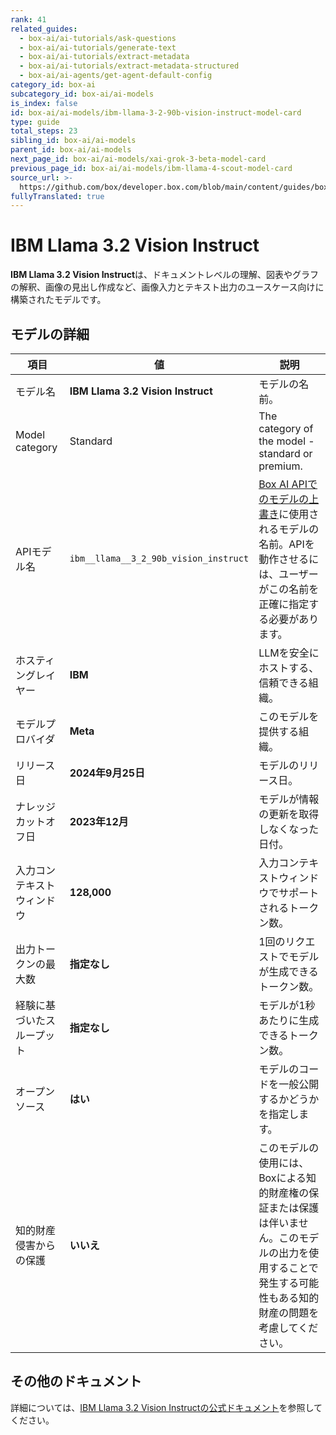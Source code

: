 ```yaml
---
rank: 41
related_guides:
  - box-ai/ai-tutorials/ask-questions
  - box-ai/ai-tutorials/generate-text
  - box-ai/ai-tutorials/extract-metadata
  - box-ai/ai-tutorials/extract-metadata-structured
  - box-ai/ai-agents/get-agent-default-config
category_id: box-ai
subcategory_id: box-ai/ai-models
is_index: false
id: box-ai/ai-models/ibm-llama-3-2-90b-vision-instruct-model-card
type: guide
total_steps: 23
sibling_id: box-ai/ai-models
parent_id: box-ai/ai-models
next_page_id: box-ai/ai-models/xai-grok-3-beta-model-card
previous_page_id: box-ai/ai-models/ibm-llama-4-scout-model-card
source_url: >-
  https://github.com/box/developer.box.com/blob/main/content/guides/box-ai/ai-models/ibm-llama-3-2-90b-vision-instruct-model-card.md
fullyTranslated: true
---
```

# IBM Llama 3.2 Vision Instruct

**IBM Llama 3.2 Vision Instruct**は、ドキュメントレベルの理解、図表やグラフの解釈、画像の見出し作成など、画像入力とテキスト出力のユースケース向けに構築されたモデルです。

## モデルの詳細

| 項目             | 値                                     | 説明                                                                                 |
| -------------- | ------------------------------------- | ---------------------------------------------------------------------------------- |
| モデル名           | **IBM Llama 3.2 Vision Instruct**     | モデルの名前。                                                                            |
| Model category | Standard                              | The category of the model - standard or premium.                                   |
| APIモデル名        | `ibm__llama__3_2_90b_vision_instruct` | [Box AI APIでのモデルの上書き][overrides]に使用されるモデルの名前。APIを動作させるには、ユーザーがこの名前を正確に指定する必要があります。 |
| ホスティングレイヤー     | **IBM**                               | LLMを安全にホストする、信頼できる組織。                                                              |
| モデルプロバイダ       | **Meta**                              | このモデルを提供する組織。                                                                      |
| リリース日          | **2024年9月25日**                        | モデルのリリース日。                                                                         |
| ナレッジカットオフ日     | **2023年12月**                          | モデルが情報の更新を取得しなくなった日付。                                                              |
| 入力コンテキストウィンドウ  | **128,000**                           | 入力コンテキストウィンドウでサポートされるトークン数。                                                        |
| 出力トークンの最大数     | **指定なし**                              | 1回のリクエストでモデルが生成できるトークン数。                                                           |
| 経験に基づいたスループット  | **指定なし**                              | モデルが1秒あたりに生成できるトークン数。                                                              |
| オープンソース        | **はい**                                | モデルのコードを一般公開するかどうかを指定します。                                                          |
| 知的財産侵害からの保護    | **いいえ**                               | このモデルの使用には、Boxによる知的財産権の保証または保護は伴いません。このモデルの出力を使用することで発生する可能性もある知的財産の問題を考慮してください。   |

## その他のドキュメント

詳細については、[IBM Llama 3.2 Vision Instructの公式ドキュメント][IBM]を参照してください。

[overrides]: g://box-ai/ai-agents/ai-agent-overrides

[IBM]: https://www.ibm.com/docs/en/watsonx/w-and-w/2.1.0?topic=models-third-party-foundation#llama-3-2-vision
